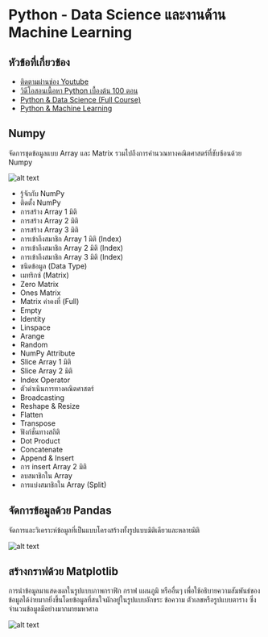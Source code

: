 # Python - Data Science และงานด้าน Machine Learning

## หัวข้อที่เกี่ยวข้อง
- [ติดตามผ่านช่อง Youtube](https://www.youtube.com/channel/UCQ1r_4x-P-fETLIU4pqf98w)
- [วิดีโอสอนเนื้อหา Python เบื้องต้น 100 ตอน](https://www.youtube.com/playlist?list=PLltVQYLz1BMBwqJysYnoEKWXUvqusJpgN)
- [Python & Data Science (Full Course)](https://www.youtube.com/watch?v=MDA8SbfdLKA&list=PLltVQYLz1BMA-AN7UzcPOu_C74pdV2osq)
- [Python & Machine Learning](https://www.youtube.com/watch?v=kUF5hPfQWaQ&list=PLEE74DyIkwEnWO3_W96AN725X2XYoUixg)

## Numpy

จัดการชุดข้อมูลแบบ Array และ Matrix รวมไปถึงการคำนวณทางคณิตศาสตร์ที่ซับซ้อนด้วย Numpy

![alt text](https://user-images.githubusercontent.com/1217238/65366817-d340b780-dbdd-11e9-9eea-6dacf412212b.png)

- รู้จักกับ NumPy
- ติดตั้ง NumPy
- การสร้าง Array 1 มิติ
- การสร้าง Array 2 มิติ
- การสร้าง Array 3 มิติ
- การเข้าถึงสมาชิก Array 1 มิติ (Index)
-  การเข้าถึงสมาชิก Array 2 มิติ (Index)
- การเข้าถึงสมาชิก Array 3 มิติ (Index)
- ชนิดข้อมูล (Data Type)
- เมทริกซ์ (Matrix)
- Zero Matrix
- Ones Matrix
- Matrix ค่าคงที่ (Full)
- Empty
- Identity
- Linspace 
- Arange
- Random
- NumPy Attribute
- Slice Array 1 มิติ
- Slice Array 2 มิติ
- Index Operator
- ตัวดำเนินการทางคณิตศาสตร์
- Broadcasting
- Reshape & Resize
- Flatten
- Transpose
- ฟังก์ชั่นทางสถิติ
- Dot Product
- Concatenate
- Append & Insert
 - การ insert Array 2 มิติ
- ลบสมาชิกใน Array
- การแบ่งสมาชิกใน Array (Split)

## จัดการข้อมูลด้วย Pandas

จัดการและวิเคราะห์ข้อมูลที่เป็นแบบโครงสร้างทั้งรูปแบบมิติเดียวและหลายมิติ

![alt text](https://raw.githubusercontent.com/pandas-dev/pandas/72206599f2d6dd2616520535343fd8722da75a4a/doc/logo/pandas_logo.png)

## สร้างกราฟด้วย Matplotlib

การนำข้อมูลมาแสดงผลในรูปแบบภาพกราฟิก กราฟ แผนภูมิ หรืออื่นๆ 
เพื่อใช้อธิบายความสัมพันธ์ของข้อมูลได้ง่ายมากยิ่งขึ้นโดยข้อมูลที่สนใจมักอยู่ในรูปแบบอักขระ ข้อความ ตัวเลขหรือรูปแบบตาราง ซึ่งจำนวนข้อมูลมีอย่างมากมายมหาศาล

![alt text](https://encrypted-tbn0.gstatic.com/images?q=tbn:ANd9GcRLTUxWssq5rtESeIXIEHefdx45-z0yb7D0xQ&usqp=CAU)

